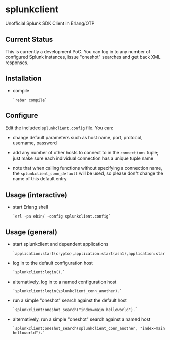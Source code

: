 splunkclient
============

Unofficial Splunk SDK Client in Erlang/OTP

Current Status
--------------

This is currently a development PoC. You can log in to any number of configured Splunk instances, issue "oneshot" searches and get back XML responses.

Installation
------------

* compile

      `rebar compile`

Configure
---------

Edit the included `splunkclient.config` file. You can:

* change default parameters such as host name, port, protocol, username, password

* add any number of other hosts to connect to in the `connections` tuple; just make sure each individual connection has a unique tuple name

* note that when calling functions without specifying a connection name, the `splunkclient_conn_default` will be used, so please don't change the name of this default entry

Usage (interactive)
-------------------

* start Erlang shell

      `erl -pa ebin/ -config splunkclient.config`

Usage (general)
---------------

* start splunkclient and dependent applications

      `application:start(crypto),application:start(asn1),application:start(public_key),application:start(ssl),application:start(inets),application:start(splunkclient).`

* log in to the default configuration host

      `splunkclient:login().`

* alternatively, log in to a named configuration host

      `splunkclient:login(splunkclient_conn_another).`


* run a simple "oneshot" search against the default host

      `splunkclient:oneshot_search("index=main helloworld").`

* alternatively, run a simple "oneshot" search against a named host

      `splunkclient:oneshot_search(splunkclient_conn_another, "index=main helloworld").`

